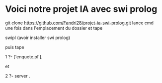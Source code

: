 
# Voici notre projet IA avec swi prolog
git clone https://github.com/Fandri28/projet-ia-swi-prolog.git
lance cmd une fois dans l'emplacement du dossier et tape

swipl (avoir installer swi prolog)

puis tape

1 ?- ['enquete.pl'].

et

2 ?- server .

